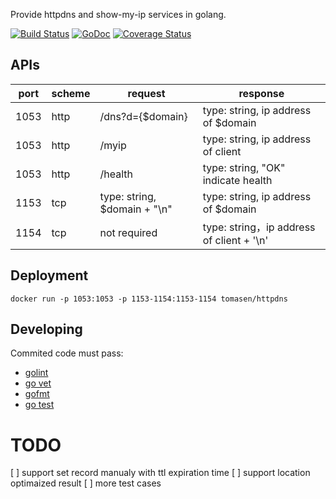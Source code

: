 Provide httpdns and show-my-ip services in golang.

[![Build Status](https://travis-ci.org/tomasen/httpdns.svg?branch=master)](https://travis-ci.org/tomasen/httpdns)
[![GoDoc](https://godoc.org/github.com/tomasen/httpdns?status.svg)](http://godoc.org/github.com/Tomasen/httpdns)
[![Coverage Status](https://coveralls.io/repos/tomasen/httpdns/badge.svg?branch=master&service=github)](https://coveralls.io/github/tomasen/httpdns?branch=master)

## APIs

| port | scheme | request | response |
| ------ | ------ | ------ | ------ |
| 1053 | http | /dns?d={$domain} | type: string, ip address of $domain |
| 1053 | http | /myip | type: string, ip address of client |
| 1053 | http | /health | type: string, "OK" indicate health |
| 1153 | tcp  | type: string, $domain + "\\n" | type: string, ip address of $domain |
| 1154 | tcp  | not required | type: string，ip address of client + '\\n' |

## Deployment

`docker run -p 1053:1053 -p 1153-1154:1153-1154 tomasen/httpdns`

## Developing

Commited code must pass:

* [golint](https://github.com/golang/lint)
* [go vet](https://godoc.org/golang.org/x/tools/cmd/vet)
* [gofmt](https://golang.org/cmd/gofmt)
* [go test](https://golang.org/cmd/go/#hdr-Test_packages)

# TODO

[ ] support set record manualy with ttl expiration time
[ ] support location optimaized result
[ ] more test cases
